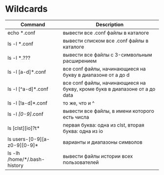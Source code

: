 # Wildcards
Command | Description
------- | -----------
echo *.conf | вывести все .conf файлы в каталоге
ls -l *.conf | вывести списком все .conf файлы в каталоге
ls -l *.??? | вывести все файлы c 3-символьным расширением
ls -l [a-d]*.conf | все conf файлы, начинающиеся на букву в диапазоне от a до d
ls -l [^a-d]*.conf | все conf файлы, начинающиеся на букву, кроме букв в диапазоне от a до data
ls -l [!a-d]*.conf | то же, что и ^
ls -l *[0-9]*.conf | вывести все файлы, в имени которого есть числа
ls [clst][io]?t* | первая буква: одна из clst, вторая буква: одна из io
ls users-[0-9][a-z0-9][0-9]* | варианты и диапазоны символов
ls -lh /home/*/.bash-history | вывести файлы истории всех пользователей
